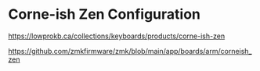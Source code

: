 # Corne-ish Zen Configuration

https://lowprokb.ca/collections/keyboards/products/corne-ish-zen

https://github.com/zmkfirmware/zmk/blob/main/app/boards/arm/corneish_zen